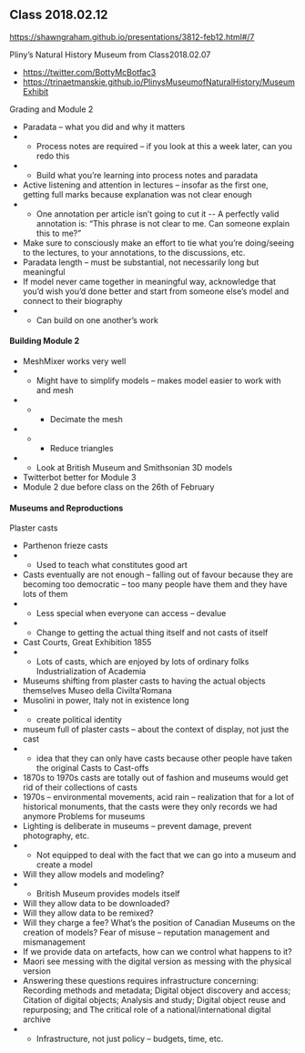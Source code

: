 ## Class 2018.02.12

https://shawngraham.github.io/presentations/3812-feb12.html#/7 

Pliny’s Natural History Museum from Class2018.02.07
- https://twitter.com/BottyMcBotfac3 
- https://trinaetmanskie.github.io/PlinysMuseumofNaturalHistory/MuseumExhibit

Grading and Module 2
-	Paradata – what you did and why it matters
-	- Process notes are required – if you look at this a week later, can you redo this
- - Build what you’re learning into process notes and paradata
- Active listening and attention in lectures – insofar as the first one, getting full marks because explanation was not clear enough
- - One annotation per article isn’t going to cut it
-- A perfectly valid annotation is: “This phrase is not clear to me. Can someone explain this to me?”
- Make sure to consciously make an effort to tie what you’re doing/seeing to the lectures, to your annotations, to the discussions, etc. 
- Paradata length – must be substantial, not necessarily long but meaningful
- If model never came together in meaningful way, acknowledge that you’d wish you’d done better and start from someone else’s model and connect to their biography
- - Can build on one another’s work 

#### Building Module 2
- MeshMixer works very well
- - Might have to simplify models – makes model easier to work with and mesh
- - - Decimate the mesh
- - - Reduce triangles
- - Look at British Museum and Smithsonian 3D models
- Twitterbot better for Module 3
- Module 2 due before class on the 26th of February


#### Museums and Reproductions
Plaster casts 
- Parthenon frieze casts
- - Used to teach what constitutes good art
- Casts eventually are not enough – falling out of favour because they are becoming too democratic – too many people have them and they have lots of them
- - Less special when everyone can access – devalue 
- - Change to getting the actual thing itself and not casts of itself
- Cast Courts, Great Exhibition 1855
- - Lots of casts, which are enjoyed by lots of ordinary folks 
Industrialization of Academia
- Museums shifting from plaster casts to having the actual objects themselves 
Museo della Civilta’Romana
- Musolini in power, Italy not in existence long
- - create political identity
- museum full of plaster casts – about the context of display, not just the cast
- - idea that they can only have casts because other people have taken the original 
Casts to Cast-offs
- 1870s to 1970s casts are totally out of fashion and museums would get rid of their collections of casts
- 1970s – environmental movements, acid rain – realization that for a lot of historical monuments, that the casts were they only records we had anymore
Problems for museums
- Lighting is deliberate in museums – prevent damage, prevent photography, etc. 
- - Not equipped to deal with the fact that we can go into a museum and create a model
- Will they allow models and modeling?
- - British Museum provides models itself
- Will they allow data to be downloaded?
- Will they allow data to be remixed?
- Will they charge a fee?
What’s the position of Canadian Museums on the creation of models?
Fear of misuse – reputation management and mismanagement 
- If we provide data on artefacts, how can we control what happens to it?
- Maori see messing with the digital version as messing with the physical version
- Answering these questions requires infrastructure concerning: Recording methods and metadata; Digital object discovery and access; Citation of digital objects; Analysis and study; Digital object reuse and repurposing; and The critical role of a national/international digital archive
- - Infrastructure, not just policy – budgets, time, etc. 

